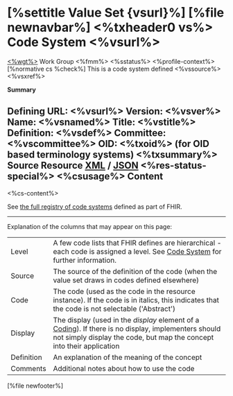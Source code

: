 \[%settitle Value Set {vsurl}%\]
\[%file newnavbar%\]
&lt;%txheader0 vs%&gt; <span id="vs"></span>
Code System &lt;%vsurl%&gt;
===========================

[&lt;%wgt%&gt;](%3C%wg%%3E) Work Group
&lt;%fmm%&gt;
&lt;%sstatus%&gt;
&lt;%profile-context%&gt;
\[%normative cs %check%\]
This is a code system defined &lt;%vssource%&gt;&lt;%vsxref%&gt;

**Summary**

Defining URL:
&lt;%vsurl%&gt;
Version:
&lt;%vsver%&gt;
Name:
&lt;%vsnamed%&gt;
Title:
&lt;%vstitle%&gt;
Definition:
&lt;%vsdef%&gt;
Committee:
&lt;%vscommittee%&gt;
OID:
&lt;%txoid%&gt; (for OID based terminology systems)
&lt;%txsummary%&gt;
Source Resource
[XML](%3C%vsref%%3E.xml.html) / [JSON](%3C%vsref%%3E.json.html)
&lt;%res-status-special%&gt; &lt;%csusage%&gt; <span id="content"></span>
Content
-------

&lt;%cs-content%&gt;
 

See [the full registry of code systems](%3C%level%%3Eterminologies-systems.html) defined as part of FHIR.

------------------------------------------------------------------------

Explanation of the columns that may appear on this page:

|            |                                                                                                                                                                                                                    |
|------------|--------------------------------------------------------------------------------------------------------------------------------------------------------------------------------------------------------------------|
| Level      | A few code lists that FHIR defines are hierarchical - each code is assigned a level. See [Code System](codesystem.html#hierarchy) for further information.                                                         |
| Source     | The source of the definition of the code (when the value set draws in codes defined elsewhere)                                                                                                                     |
| Code       | The code (used as the code in the resource instance). If the code is in italics, this indicates that the code is not selectable ('Abstract')                                                                       |
| Display    | The display (used in the *display* element of a [Coding](%3C%level%%3Edatatypes.html#Coding)). If there is no display, implementers should not simply display the code, but map the concept into their application |
| Definition | An explanation of the meaning of the concept                                                                                                                                                                       |
| Comments   | Additional notes about how to use the code                                                                                                                                                                         |

\[%file newfooter%\]
